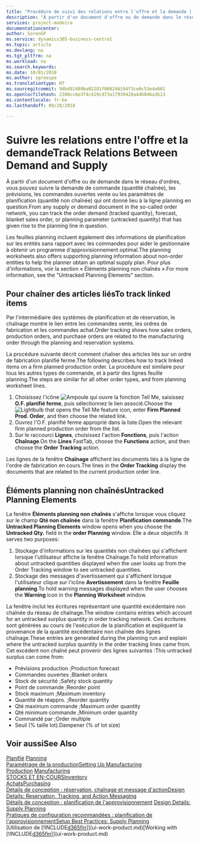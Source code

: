 ```yaml
---
title: "Procédure de suivi des relations entre l'offre et la demande | Microsoft Docs"
description: "À partir d'un document d'offre ou de demande dans le réseau d'ordres, vous pouvez suivre la demande de commande (quantité chaînée), les prévisions, les commandes ouvertes vente ou les paramètres de planification (quantité non chaînée) qui ont donné lieu à la ligne planning en question."
services: project-madeira
documentationcenter: 
author: SorenGP
ms.service: dynamics365-business-central
ms.topic: article
ms.devlang: na
ms.tgt_pltfrm: na
ms.workload: na
ms.search.keywords: 
ms.date: 10/01/2018
ms.author: sgroespe
ms.translationtype: HT
ms.sourcegitcommit: 9dbd92409ba02281f008246194f3ce0c53e4e001
ms.openlocfilehash: 2300cc6e3f4c429cd73a17939420a44b846a3b13
ms.contentlocale: fr-be
ms.lasthandoff: 09/28/2018

---
```

# <a name="track-relations-between-demand-and-supply"></a><span data-ttu-id="d1884-103">Suivre les relations entre l'offre et la demande</span><span class="sxs-lookup"><span data-stu-id="d1884-103">Track Relations Between Demand and Supply</span></span>
<span data-ttu-id="d1884-104">À partir d'un document d'offre ou de demande dans le réseau d'ordres, vous pouvez suivre la demande de commande (quantité chaînée), les prévisions, les commandes ouvertes vente ou les paramètres de planification (quantité non chaînée) qui ont donné lieu à la ligne planning en question.</span><span class="sxs-lookup"><span data-stu-id="d1884-104">From any supply or demand document in the so-called order network, you can track the order demand (tracked quantity), forecast, blanket sales order, or planning parameter (untracked quantity) that has given rise to the planning line in question.</span></span>

<span data-ttu-id="d1884-105">Les feuilles planning incluent également des informations de planification sur les entités sans rapport avec les commandes pour aider le gestionnaire à obtenir un programme d'approvisionnement optimal.</span><span class="sxs-lookup"><span data-stu-id="d1884-105">The planning worksheets also offers supporting planning information about non-order entities to help the planner obtain an optimal supply plan.</span></span> <span data-ttu-id="d1884-106">Pour plus d'informations, voir la section « Éléments planning non chaînés ».</span><span class="sxs-lookup"><span data-stu-id="d1884-106">For more information, see the "Untracked Planning Elements" section.</span></span>

## <a name="to-track-linked-items"></a><span data-ttu-id="d1884-107">Pour chaîner des articles liés</span><span class="sxs-lookup"><span data-stu-id="d1884-107">To track linked items</span></span>
<span data-ttu-id="d1884-108">Par l'intermédiaire des systèmes de planification et de réservation, le chaînage montre le lien entre les commandes vente, les ordres de fabrication et les commandes achat.</span><span class="sxs-lookup"><span data-stu-id="d1884-108">Order tracking shows how sales orders, production orders, and purchase orders are related to the manufacturing order through the planning and reservation systems.</span></span>

<span data-ttu-id="d1884-109">La procédure suivante décrit comment chaîner des articles liés sur un ordre de fabrication planifié ferme.</span><span class="sxs-lookup"><span data-stu-id="d1884-109">The following describes how to track linked items on a firm planned production order.</span></span> <span data-ttu-id="d1884-110">La procédure est similaire pour tous les autres types de commande, et à partir des lignes feuille planning.</span><span class="sxs-lookup"><span data-stu-id="d1884-110">The steps are similar for all other order types, and from planning worksheet lines.</span></span>

1. <span data-ttu-id="d1884-111">Choisissez l'icône ![Ampoule qui ouvre la fonction Tell Me](media/ui-search/search_small.png "Dites-moi ce que vous voulez faire"), saisissez **O.F. planifié ferme**, puis sélectionnez le lien associé.</span><span class="sxs-lookup"><span data-stu-id="d1884-111">Choose the ![Lightbulb that opens the Tell Me feature](media/ui-search/search_small.png "Tell me what you want to do") icon, enter **Firm Planned Prod. Order**, and then choose the related link.</span></span>
2. <span data-ttu-id="d1884-112">Ouvrez l'O.F. planifié ferme approprié dans la liste.</span><span class="sxs-lookup"><span data-stu-id="d1884-112">Open the relevant firm planned production order from the list.</span></span>
3. <span data-ttu-id="d1884-113">Sur le raccourci **Lignes**, choisissez l'action **Fonctions**, puis l'action **Chaînage**.</span><span class="sxs-lookup"><span data-stu-id="d1884-113">On the **Lines** FastTab, choose the **Functions** action, and then choose the **Order Tracking** action.</span></span>

<span data-ttu-id="d1884-114">Les lignes de la fenêtre **Chaînage** affichent les documents liés à la ligne de l'ordre de fabrication en cours.</span><span class="sxs-lookup"><span data-stu-id="d1884-114">The lines in the **Order Tracking** display the documents that are related to the current production order line.</span></span>

## <a name="untracked-planning-elements"></a><span data-ttu-id="d1884-115">Éléments planning non chaînés</span><span class="sxs-lookup"><span data-stu-id="d1884-115">Untracked Planning Elements</span></span>
<span data-ttu-id="d1884-116">La fenêtre **Éléments planning non chaînés** s'affiche lorsque vous cliquez sur le champ **Qté non chaînée** dans la fenêtre **Planification commande**.</span><span class="sxs-lookup"><span data-stu-id="d1884-116">The **Untracked Planning Elements** window opens when you choose the **Untracked Qty.** field in the **order Planning** window.</span></span> <span data-ttu-id="d1884-117">Elle a deux objectifs :</span><span class="sxs-lookup"><span data-stu-id="d1884-117">It serves two purposes:</span></span>

1. <span data-ttu-id="d1884-118">Stockage d'informations sur les quantités non chaînées qui s'affichent lorsque l'utilisateur affiche la fenêtre Chaînage.</span><span class="sxs-lookup"><span data-stu-id="d1884-118">To hold information about untracked quantities displayed when the user looks up from the Order Tracking window to see untracked quantities.</span></span>
2. <span data-ttu-id="d1884-119">Stockage des messages d'avertissement qui s'affichent lorsque l'utilisateur clique sur l'icône **Avertissement** dans la fenêtre **Feuille planning**.</span><span class="sxs-lookup"><span data-stu-id="d1884-119">To hold warning messages displayed when the user chooses the **Warning** icon in the **Planning Worksheet** window.</span></span>

<span data-ttu-id="d1884-120">La fenêtre inclut les écritures représentant une quantité excédentaire non chaînée du réseau de chaînage.</span><span class="sxs-lookup"><span data-stu-id="d1884-120">The window contains entries which account for an untracked surplus quantity in order tracking network.</span></span> <span data-ttu-id="d1884-121">Ces écritures sont générées au cours de l'exécution de la planification et expliquent la provenance de la quantité excédentaire non chaînée des lignes chaînage.</span><span class="sxs-lookup"><span data-stu-id="d1884-121">These entries are generated during the planning run and explain where the untracked surplus quantity in the order tracking lines came from.</span></span> <span data-ttu-id="d1884-122">Cet excédent non chaîné peut provenir des lignes suivantes :</span><span class="sxs-lookup"><span data-stu-id="d1884-122">This untracked surplus can come from:</span></span>

- <span data-ttu-id="d1884-123">Prévisions production ;</span><span class="sxs-lookup"><span data-stu-id="d1884-123">Production forecast</span></span>
- <span data-ttu-id="d1884-124">Commandes ouvertes ;</span><span class="sxs-lookup"><span data-stu-id="d1884-124">Blanket orders</span></span>
- <span data-ttu-id="d1884-125">Stock de sécurité ;</span><span class="sxs-lookup"><span data-stu-id="d1884-125">Safety stock quantity</span></span>
- <span data-ttu-id="d1884-126">Point de commande ;</span><span class="sxs-lookup"><span data-stu-id="d1884-126">Reorder point</span></span>
- <span data-ttu-id="d1884-127">Stock maximum ;</span><span class="sxs-lookup"><span data-stu-id="d1884-127">Maximum inventory</span></span>
- <span data-ttu-id="d1884-128">Quantité de réappro. ;</span><span class="sxs-lookup"><span data-stu-id="d1884-128">Reorder quantity</span></span>
- <span data-ttu-id="d1884-129">Qté maximum commande ;</span><span class="sxs-lookup"><span data-stu-id="d1884-129">Maximum order quantity</span></span>
- <span data-ttu-id="d1884-130">Qté minimum commande ;</span><span class="sxs-lookup"><span data-stu-id="d1884-130">Minimum order quantity</span></span>
- <span data-ttu-id="d1884-131">Commandé par ;</span><span class="sxs-lookup"><span data-stu-id="d1884-131">Order multiple</span></span>
- <span data-ttu-id="d1884-132">Seuil (% taille lot).</span><span class="sxs-lookup"><span data-stu-id="d1884-132">Dampener (% of lot size)</span></span>

## <a name="see-also"></a><span data-ttu-id="d1884-133">Voir aussi</span><span class="sxs-lookup"><span data-stu-id="d1884-133">See Also</span></span>  
<span data-ttu-id="d1884-134">[Planifié](production-planning.md) </span><span class="sxs-lookup"><span data-stu-id="d1884-134">[Planning](production-planning.md) </span></span>  
[<span data-ttu-id="d1884-135">Paramétrage de la production</span><span class="sxs-lookup"><span data-stu-id="d1884-135">Setting Up Manufacturing</span></span>](production-configure-production-processes.md)  
<span data-ttu-id="d1884-136">[Production](production-manage-manufacturing.md)  </span><span class="sxs-lookup"><span data-stu-id="d1884-136">[Manufacturing](production-manage-manufacturing.md)  </span></span>  
[<span data-ttu-id="d1884-137">STOCKS ET EN-COURS</span><span class="sxs-lookup"><span data-stu-id="d1884-137">Inventory</span></span>](inventory-manage-inventory.md)  
[<span data-ttu-id="d1884-138">Achats</span><span class="sxs-lookup"><span data-stu-id="d1884-138">Purchasing</span></span>](purchasing-manage-purchasing.md)  
[<span data-ttu-id="d1884-139">Détails de conception : réservation, chaînage et message d'action</span><span class="sxs-lookup"><span data-stu-id="d1884-139">Design Details: Reservation, Tracking, and Action Messaging</span></span>](design-details-reservation-order-tracking-and-action-messaging.md)  
<span data-ttu-id="d1884-140">[Détails de conception : planification de l'approvisionnement](design-details-supply-planning.md) </span><span class="sxs-lookup"><span data-stu-id="d1884-140">[Design Details: Supply Planning](design-details-supply-planning.md) </span></span>  
[<span data-ttu-id="d1884-141">Pratiques de configuration recommandées : planification de l'approvisionnement</span><span class="sxs-lookup"><span data-stu-id="d1884-141">Setup Best Practices: Supply Planning</span></span>](setup-best-practices-supply-planning.md)  
<span data-ttu-id="d1884-142">[Utilisation de [!INCLUDE[d365fin](includes/d365fin_md.md)]](ui-work-product.md)</span><span class="sxs-lookup"><span data-stu-id="d1884-142">[Working with [!INCLUDE[d365fin](includes/d365fin_md.md)]](ui-work-product.md)</span></span>


